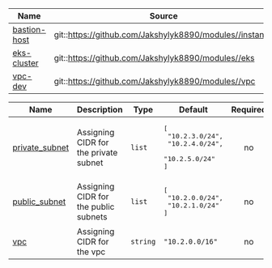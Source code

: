 

| Name | Source | Version |
|------|--------|---------|
| <a name="module_bastion-host"></a> [bastion-host](#module\_bastion-host) | git::https://github.com/Jakshylyk8890/modules//instance | main |
| <a name="module_eks-cluster"></a> [eks-cluster](#module\_eks-cluster) | git::https://github.com/Jakshylyk8890/modules//eks | main |
| <a name="module_vpc-dev"></a> [vpc-dev](#module\_vpc-dev) | git::https://github.com/Jakshylyk8890/modules//vpc | main |


| Name | Description | Type | Default | Required |
|------|-------------|------|---------|:--------:|
| <a name="input_private_subnet"></a> [private\_subnet](#input\_private\_subnet) | Assigning CIDR for the private subnet | `list` | <pre>[<br>  "10.2.3.0/24",<br>  "10.2.4.0/24",<br>  "10.2.5.0/24"<br>]</pre> | no |
| <a name="input_public_subnet"></a> [public\_subnet](#input\_public\_subnet) | Assigning CIDR for the public subnets | `list` | <pre>[<br>  "10.2.0.0/24",<br>  "10.2.1.0/24"<br>]</pre> | no |
| <a name="input_vpc"></a> [vpc](#input\_vpc) | Assigning CIDR for the vpc | `string` | `"10.2.0.0/16"` | no |

